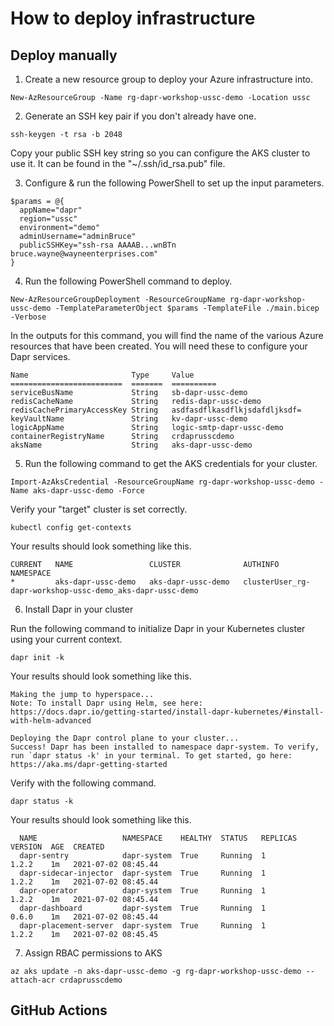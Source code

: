 # How to deploy infrastructure

## Deploy manually

1. Create a new resource group to deploy your Azure infrastructure into.

```
New-AzResourceGroup -Name rg-dapr-workshop-ussc-demo -Location ussc
```

2. Generate an SSH key pair if you don't already have one.

```
ssh-keygen -t rsa -b 2048
```

Copy your public SSH key string so you can configure the AKS cluster to use it. It can be found in the "~/.ssh/id_rsa.pub" file.

3. Configure & run the following PowerShell to set up the input parameters.

```
$params = @{ 
  appName="dapr"
  region="ussc"
  environment="demo"
  adminUsername="adminBruce"
  publicSSHKey="ssh-rsa AAAAB...wnBTn bruce.wayne@wayneenterprises.com"
}
```

4. Run the following PowerShell command to deploy.

```
New-AzResourceGroupDeployment -ResourceGroupName rg-dapr-workshop-ussc-demo -TemplateParameterObject $params -TemplateFile ./main.bicep -Verbose
```

In the outputs for this command, you will find the name of the various Azure resources that have been created.
You will need these to configure your Dapr services.

```
Name                       Type     Value
=========================  =======  ==========
serviceBusName             String   sb-dapr-ussc-demo
redisCacheName             String   redis-dapr-ussc-demo
redisCachePrimaryAccessKey String   asdfasdflkasdflkjsdafdljksdf=
keyVaultName               String   kv-dapr-ussc-demo
logicAppName               String   logic-smtp-dapr-ussc-demo
containerRegistryName      String   crdaprusscdemo
aksName                    String   aks-dapr-ussc-demo
```

5. Run the following command to get the AKS credentials for your cluster.

```
Import-AzAksCredential -ResourceGroupName rg-dapr-workshop-ussc-demo -Name aks-dapr-ussc-demo -Force
```

Verify your "target" cluster is set correctly.

```
kubectl config get-contexts
```

Your results should look something like this.

```
CURRENT   NAME                 CLUSTER              AUTHINFO                                                    NAMESPACE
*         aks-dapr-ussc-demo   aks-dapr-ussc-demo   clusterUser_rg-dapr-workshop-ussc-demo_aks-dapr-ussc-demo
```

6. Install Dapr in your cluster

Run the following command to initialize Dapr in your Kubernetes cluster using your current context.

```
dapr init -k
```

Your results should look something like this.

```
Making the jump to hyperspace...
Note: To install Dapr using Helm, see here: https://docs.dapr.io/getting-started/install-dapr-kubernetes/#install-with-helm-advanced

Deploying the Dapr control plane to your cluster...
Success! Dapr has been installed to namespace dapr-system. To verify, run `dapr status -k' in your terminal. To get started, go here: https://aka.ms/dapr-getting-started
```

Verify with the following command.

```
dapr status -k
```

Your results should look something like this.

```
  NAME                   NAMESPACE    HEALTHY  STATUS   REPLICAS  VERSION  AGE  CREATED
  dapr-sentry            dapr-system  True     Running  1         1.2.2    1m   2021-07-02 08:45.44
  dapr-sidecar-injector  dapr-system  True     Running  1         1.2.2    1m   2021-07-02 08:45.44
  dapr-operator          dapr-system  True     Running  1         1.2.2    1m   2021-07-02 08:45.44
  dapr-dashboard         dapr-system  True     Running  1         0.6.0    1m   2021-07-02 08:45.44
  dapr-placement-server  dapr-system  True     Running  1         1.2.2    1m   2021-07-02 08:45.45
```

7. Assign RBAC permissions to AKS

```
az aks update -n aks-dapr-ussc-demo -g rg-dapr-workshop-ussc-demo --attach-acr crdaprusscdemo
```

## GitHub Actions